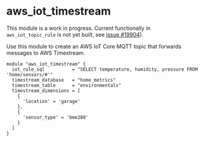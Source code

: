 # aws_iot_timestream

This module is a work in progress. Current functionally in `aws_iot_topic_rule` is not yet built, see [issue #19904](https://github.com/hashicorp/terraform-provider-aws/issues/19904)).

Use this module to create an AWS IoT Core MQTT topic that forwards messages to AWS Timestream.

```hcl
module "aws_iot_timestream" {
  iot_rule_sql          = "SELECT temperature, humidity, pressure FROM 'home/sensors/#'"
  timestream_database   = "home_metrics"
  timestream_table      = "environmentals"
  timestream_dimensions = [
    {
      'location' = 'garage'
    },
    {
      'sensor_type' = 'bme280'
    }
  ]
}
